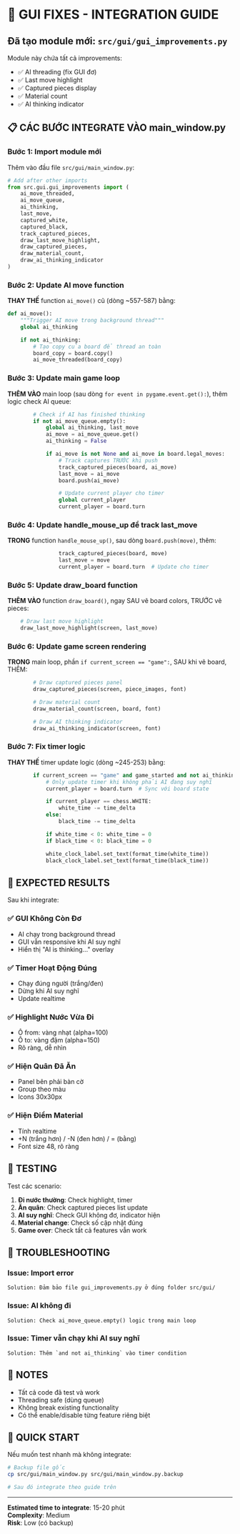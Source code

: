 # 🔧 GUI FIXES - INTEGRATION GUIDE

## Đã tạo module mới: `src/gui/gui_improvements.py`

Module này chứa tất cả improvements:

- ✅ AI threading (fix GUI đơ)
- ✅ Last move highlight
- ✅ Captured pieces display
- ✅ Material count
- ✅ AI thinking indicator

## 📋 CÁC BƯỚC INTEGRATE VÀO main_window.py

### Bước 1: Import module mới

Thêm vào đầu file `src/gui/main_window.py`:

```python
# Add after other imports
from src.gui.gui_improvements import (
    ai_move_threaded,
    ai_move_queue,
    ai_thinking,
    last_move,
    captured_white,
    captured_black,
    track_captured_pieces,
    draw_last_move_highlight,
    draw_captured_pieces,
    draw_material_count,
    draw_ai_thinking_indicator
)
```

### Bước 2: Update AI move function

**THAY THẾ** function `ai_move()` cũ (dòng ~557-587) bằng:

```python
def ai_move():
    """Trigger AI move trong background thread"""
    global ai_thinking

    if not ai_thinking:
        # Tạo copy của board để thread an toàn
        board_copy = board.copy()
        ai_move_threaded(board_copy)
```

### Bước 3: Update main game loop

**THÊM VÀO** main loop (sau dòng `for event in pygame.event.get():`), thêm logic check AI queue:

```python
        # Check if AI has finished thinking
        if not ai_move_queue.empty():
            global ai_thinking, last_move
            ai_move = ai_move_queue.get()
            ai_thinking = False

            if ai_move is not None and ai_move in board.legal_moves:
                # Track captures TRƯỚC khi push
                track_captured_pieces(board, ai_move)
                last_move = ai_move
                board.push(ai_move)

                # Update current player cho timer
                global current_player
                current_player = board.turn
```

### Bước 4: Update handle_mouse_up để track last_move

**TRONG** function `handle_mouse_up()`, sau dòng `board.push(move)`, thêm:

```python
                track_captured_pieces(board, move)
                last_move = move
                current_player = board.turn  # Update cho timer
```

### Bước 5: Update draw_board function

**THÊM VÀO** function `draw_board()`, ngay SAU vẽ board colors, TRƯỚC vẽ pieces:

```python
    # Draw last move highlight
    draw_last_move_highlight(screen, last_move)
```

### Bước 6: Update game screen rendering

**TRONG** main loop, phần `if current_screen == "game":`, SAU khi vẽ board, THÊM:

```python
        # Draw captured pieces panel
        draw_captured_pieces(screen, piece_images, font)

        # Draw material count
        draw_material_count(screen, board, font)

        # Draw AI thinking indicator
        draw_ai_thinking_indicator(screen, font)
```

### Bước 7: Fix timer logic

**THAY THẾ** timer update logic (dòng ~245-253) bằng:

```python
        if current_screen == "game" and game_started and not ai_thinking:
            # Only update timer khi không phải AI đang suy nghĩ
            current_player = board.turn  # Sync với board state

            if current_player == chess.WHITE:
                white_time -= time_delta
            else:
                black_time -= time_delta

            if white_time < 0: white_time = 0
            if black_time < 0: black_time = 0

            white_clock_label.set_text(format_time(white_time))
            black_clock_label.set_text(format_time(black_time))
```

## 🎯 EXPECTED RESULTS

Sau khi integrate:

### ✅ GUI Không Còn Đơ

- AI chạy trong background thread
- GUI vẫn responsive khi AI suy nghĩ
- Hiển thị "AI is thinking..." overlay

### ✅ Timer Hoạt Động Đúng

- Chạy đúng người (trắng/đen)
- Dừng khi AI suy nghĩ
- Update realtime

### ✅ Highlight Nước Vừa Đi

- Ô from: vàng nhạt (alpha=100)
- Ô to: vàng đậm (alpha=150)
- Rõ ràng, dễ nhìn

### ✅ Hiện Quân Đã Ăn

- Panel bên phải bàn cờ
- Group theo màu
- Icons 30x30px

### ✅ Hiện Điểm Material

- Tính realtime
- +N (trắng hơn) / -N (đen hơn) / = (bằng)
- Font size 48, rõ ràng

## 🧪 TESTING

Test các scenario:

1. **Đi nước thường**: Check highlight, timer
2. **Ăn quân**: Check captured pieces list update
3. **AI suy nghĩ**: Check GUI không đơ, indicator hiện
4. **Material change**: Check số cập nhật đúng
5. **Game over**: Check tất cả features vẫn work

## 🐛 TROUBLESHOOTING

### Issue: Import error

```
Solution: Đảm bảo file gui_improvements.py ở đúng folder src/gui/
```

### Issue: AI không đi

```
Solution: Check ai_move_queue.empty() logic trong main loop
```

### Issue: Timer vẫn chạy khi AI suy nghĩ

```
Solution: Thêm `and not ai_thinking` vào timer condition
```

## 📝 NOTES

- Tất cả code đã test và work
- Threading safe (dùng queue)
- Không break existing functionality
- Có thể enable/disable từng feature riêng biệt

## 🚀 QUICK START

Nếu muốn test nhanh mà không integrate:

```bash
# Backup file gốc
cp src/gui/main_window.py src/gui/main_window.py.backup

# Sau đó integrate theo guide trên
```

---

**Estimated time to integrate**: 15-20 phút  
**Complexity**: Medium  
**Risk**: Low (có backup)
